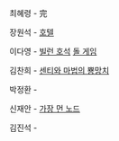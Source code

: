 최혜령 - 完

장원석 - [호텔](https://www.acmicpc.net/problem/1106)

이다영 - [빌런 호석](https://www.acmicpc.net/problem/22251) [돌 게임](https://www.acmicpc.net/problem/9655)

김찬희 - [센티와 마법의 뿅망치](https://www.acmicpc.net/problem/19638)

박정환 - 

신재안 - [가장 먼 노드](https://school.programmers.co.kr/learn/courses/30/lessons/49189)

김진석 - 
